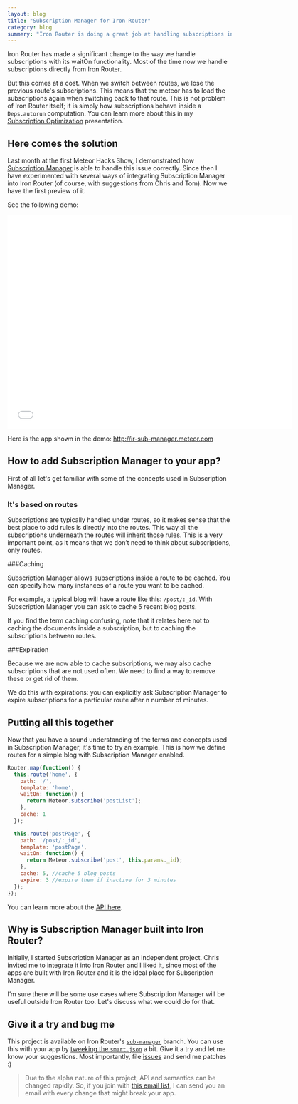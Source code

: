 ```yaml
---
layout: blog
title: "Subscription Manager for Iron Router"
category: blog
summery: "Iron Router is doing a great job at handling subscriptions inside it. But it has some issues; that's why Subscription Manager comes to fix it."
--- 
```


Iron Router has made a significant change to the way we handle subscriptions with its waitOn functionality. Most of the time now we handle subscriptions directly from Iron Router. 

But this comes at a cost. When we switch between routes, we lose the previous route's subscriptions. This means that the meteor has to load the subscriptions again when switching back to that route. This is not problem of Iron Router itself; it is simply how subscriptions behave inside a `Deps.autorun` computation. You can learn more about this in my [Subscription Optimization](http://meteorhacks.com/meteor-subscription-optimizations.html) presentation. 

##  Here comes the solution

Last month at the first Meteor Hacks Show, I demonstrated how [Subscription Manager](http://www.youtube.com/watch?v=xzPg0-_TcXU) is able to handle this issue correctly. Since then I have experimented with several ways of integrating Subscription Manager into Iron Router (of course, with suggestions from Chris and Tom). Now we have the first preview of it. 

See the following demo:

<iframe width="640" height="480" src="//www.youtube.com/embed/hLnb4uxJmqk" frameborder="0" allowfullscreen="1">
</iframe>

Here is the app shown in the demo: <http://ir-sub-manager.meteor.com>

##  How to add Subscription Manager to your app?

First of all let's get familiar with some of the concepts used in Subscription Manager.

### It's based on routes

Subscriptions are typically handled under routes, so it makes sense that the best place to add rules is directly into the routes. This way all the subscriptions underneath the routes will inherit those rules. This is a very important point, as it means that we don’t need to think about subscriptions, only routes. 

###Caching 

Subscription Manager allows subscriptions inside a route to be cached. You can specify how many instances of a route you want to be cached.

For example, a typical blog will have a route like this: `/post/:_id`. With Subscription Manager you can ask to cache 5 recent blog posts. 

If you find the term caching confusing, note that it relates here not to caching the documents inside a subscription, but to caching the subscriptions between routes.

###Expiration 

Because we are now able to cache subscriptions, we may also cache subscriptions that are not used often. We need to find a way to remove these or get rid of them. 

We do this with expirations: you can explicitly ask Subscription Manager to expire subscriptions for a particular route after n number of minutes. 

##  Putting all this together 

Now that you have a sound understanding of the terms and concepts used in Subscription Manager, it's time to try an example. This is how we define routes for a simple blog with Subscription Manager enabled.

~~~js
Router.map(function() {
  this.route('home', {
    path: '/',
    template: 'home',
    waitOn: function() {
      return Meteor.subscribe('postList');
    },
    cache: 1 
  });

  this.route('postPage', {
    path: '/post/:_id',
    template: 'postPage',
    waitOn: function() {
      return Meteor.subscribe('post', this.params._id);
    },
    cache: 5, //cache 5 blog posts
    expire: 3 //expire them if inactive for 3 minutes
  });
});
~~~

You can learn more about the [API here](https://github.com/EventedMind/iron-router/tree/sub-manager).

## Why is Subscription Manager built into Iron Router?

Initially, I started Subscription Manager as an independent project. Chris invited me to integrate it into Iron Router and I liked it, since most of the apps are built with Iron Router and it is the ideal place for Subscription Manager. 

I’m sure there will be some use cases where Subscription Manager will be useful outside Iron Router too. Let's discuss what we could do for that.

## Give it a try and bug me

This project is available on Iron Router's [`sub-manager`](https://github.com/EventedMind/iron-router/tree/sub-manager) branch. You can use this with your app by [tweeking the `smart.json`](https://github.com/EventedMind/iron-router/tree/sub-manager#installation) a bit. Give it a try and let me know your suggestions. Most importantly, file [issues](https://github.com/EventedMind/iron-router/issues) and send me patches :)

> Due to the alpha nature of this project, API and semantics can be changed rapidly. So, if you join with [this email list](http://mad.ly/signups/102205/join), I can send you an email with every change that might break your app.